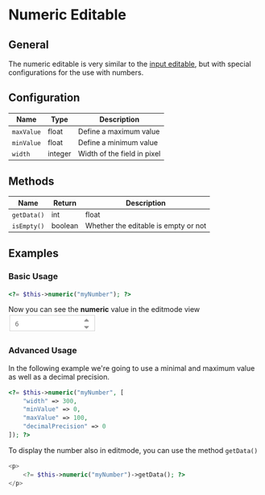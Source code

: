 # Numeric Editable

## General
The numeric editable is very similar to the [input editable](../16_Input.md), but with special configurations for the use with numbers.

## Configuration

| Name       | Type    | Description                 |
|------------|---------|-----------------------------|
| `maxValue` | float   | Define a maximum value      |
| `minValue` | float   | Define a minimum value      |
| `width`    | integer | Width of the field in pixel |

## Methods

| Name        | Return      | Description                                                                  |
|-------------|-------------|------------------------------------------------------------------------------|
| `getData()` | int|float   | Value of the numeric field, this is useful to get the value even in editmode |
| `isEmpty()` | boolean     | Whether the editable is empty or not                                         |

## Examples

### Basic Usage

```php
<?= $this->numeric("myNumber"); ?>
```

Now you can see the **numeric** value in the editmode view 
![Numeric input - editmode](../../img/editables_numeric_simple_editmode.png)

### Advanced Usage

In the following example we're going to use a minimal and maximum value as well as a decimal precision. 

```php
<?= $this->numeric("myNumber", [
    "width" => 300,
    "minValue" => 0,
    "maxValue" => 100,
    "decimalPrecision" => 0
]); ?>
```

To display the number also in editmode, you can use the method `getData()`
```php
<p>
    <?= $this->numeric("myNumber")->getData(); ?>
</p>
```
